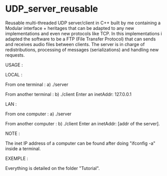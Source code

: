 # UDP_server_reusable
Reusable multi-threaded UDP server/client in C++ built by me containing a Modular interface + heritages that can be adapted to any new implementations and even new protocols like TCP.
In this implementations i adapted the software to be a FTP (File Transfer Protocol) that can sends and receives audio files between clients. The server is in charge of redistributions, processing of messages (serializations) and handling new requests.

USAGE :

LOCAL :

From one terminal :
a) ./server

From another terminal :
b) ./client
  Enter an inetAddr: 127.0.0.1
  
LAN :

From one computer :
a) ./server

From another computer :
b) ./client
  Enter an inetAddr: [addr of the server]. 
    
NOTE :

The inet IP address of a computer can be found after doing "ifconfig -a" inside a terminal.

EXEMPLE :

Everything is detailed on the folder "Tutorial".
